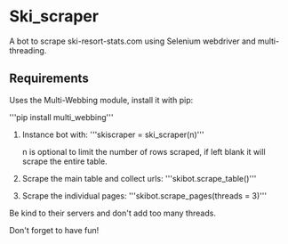 # Ski_scraper
A bot to scrape ski-resort-stats.com using Selenium webdriver and multi-threading.

## Requirements

Uses the Multi-Webbing module, install it with pip:

'''pip install multi_webbing'''

1. Instance bot with:  '''skiscraper = ski_scraper(n)'''

    n is optional to limit the number of rows scraped, if left blank it will scrape the entire table.

2. Scrape the main table and collect urls:
    '''skibot.scrape_table()'''

3. Scrape the individual pages:
    '''skibot.scrape_pages(threads = 3)'''

Be kind to their servers and don't add too many threads.

Don't forget to have fun!